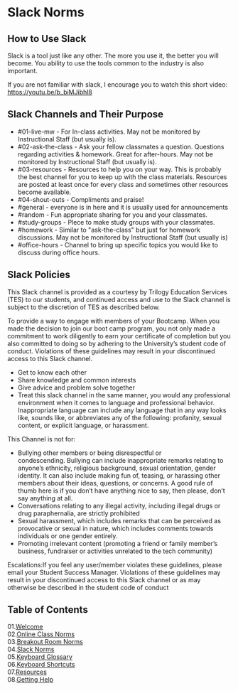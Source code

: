 # Slack Norms

## How to Use Slack
Slack is a tool just like any other. The more you use it, the better you will become. You ability to use the tools common to the industry is also important. 

If you are not familiar with slack, I encourage you to watch this short video: https://youtu.be/b_biMJibhl8

## Slack Channels and Their Purpose
- #01-live-mw - For In-class activities. May not be monitored by Instructional Staff (but usually is).
- #02-ask-the-class - Ask your fellow classmates a question. Questions regarding activities & homework. Great for after-hours. May not be monitored by Instructional Staff (but usually is).
- #03-resources - Resources to help you on your way.  This is probably the best channel for you to keep up with the class materials.  Resources are posted at least once for every class and sometimes other resources become available.
- #04-shout-outs - Compliments and praise!
- #general - everyone is in here and it is usually used for announcements
- #random - Fun appropriate sharing for you and your classmates.
- #study-groups - Plece to make study groups with your classmates.
- #homework - Similar to "ask-the-class" but just for homework discussions. May not be monitored by Instructional Staff (but usually is)
- #office-hours - Channel to bring up specific topics you would like to discuss during office hours. 

## Slack Policies
This Slack channel is provided as a courtesy by Trilogy Education Services (TES) to our students, and continued access and use to the Slack channel is subject to the discretion of TES as described below. 

To provide a way to engage with members of your Bootcamp. When you made the decision to join our boot camp program, you not only made a commitment to work diligently to earn your certificate of completion but you also committed to doing so by adhering to the University’s student code of conduct. Violations of these guidelines may result in your discontinued access to this Slack channel.
 - Get to know each other
 - Share knowledge and common interests
 - Give advice and problem solve together
 - Treat this slack channel in the same manner, you would any professional environment when it comes to language and professional behavior. Inappropriate language can include any language that in any way looks like, sounds like, or abbreviates any of the following: profanity, sexual content, or explicit language, or harassment.
  
This Channel is not for:
 - Bullying other members or being disrespectful or condescending. Bullying can include inappropriate remarks relating to anyone’s ethnicity, religious background, sexual orientation, gender identity. It can also include making fun of, teasing, or harassing other members about their ideas, questions, or concerns. A good rule of thumb here is if you don’t have anything nice to say, then please, don’t say anything at all.
 - Conversations relating to any illegal activity, including illegal drugs or drug paraphernalia, are strictly prohibited
 - Sexual harassment, which includes remarks that can be perceived as provocative or sexual in nature, which includes comments towards individuals or one gender entirely.
 - Promoting irrelevant content (promoting a friend or family member’s business, fundraiser or activities unrelated to the tech community)


Escalations:If you feel any user/member violates these guidelines, please email your Student Success Manager. Violations of these guidelines may result in your discontinued access to this Slack channel or as may otherwise be described in the student code of conduct


## Table of Contents

01.[Welcome](01-Welcome.md)<br>
02.[Online Class Norms](02-Online-Class-Norms.md)<br>
03.[Breakout Room Norms](03-Breakout-Room-Norms.md)<br>
04.[Slack Norms](04-Slack-Norms.md)<br>
05.[Keyboard Glossary](05-Keyboard-Glossary.md)<br>
06.[Keyboard Shortcuts](06-Keyboard-Shortcuts.md)<br>
07.[Resources](07-Resources.md)<br>
08.[Getting Help](08-Getting-Help.md)<br>
